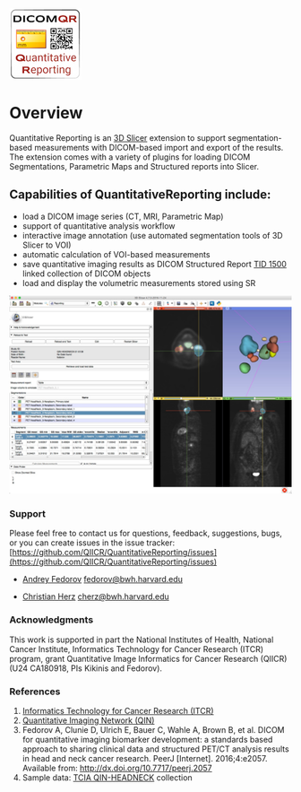 


![](Resources/Icons/ReportingLogo128px.png)

# Overview

Quantitative Reporting is an [3D Slicer](http://slicer.org) extension to support segmentation-based measurements with DICOM-based import and export of the results. The extension comes with a variety of plugins for loading DICOM Segmentations, Parametric Maps and Structured reports into Slicer.

## Capabilities of QuantitativeReporting include:

* load a DICOM image series (CT, MRI, Parametric Map)
* support of quantitative analysis workflow 
* interactive image annotation (use automated segmentation tools of 3D Slicer to VOI)
* automatic calculation of VOI-based measurements
* save quantitative imaging results as DICOM Structured Report [TID 1500](http://dicom.nema.org/medical/dicom/current/output/chtml/part16/chapter_A.html#sect_TID_1500) linked collection of DICOM objects
* load and display the volumetric measurements stored using SR

![](Resources/Screenshots/QuantitativeReporting-screenshot.jpg)

### Support

Please feel free to contact us for questions, feedback, suggestions, bugs, or you can create issues in the issue tracker: [https://github.com/QIICR/QuantitativeReporting/issues](https://github.com/QIICR/QuantitativeReporting/issues)

* [Andrey Fedorov](https://github.com/fedorov) fedorov@bwh.harvard.edu

* [Christian Herz](https://github.com/che85) cherz@bwh.harvard.edu

### Acknowledgments

This work is supported in part the National Institutes of Health, National Cancer Institute, Informatics Technology for Cancer Research (ITCR) program, grant Quantitative Image Informatics for Cancer Research (QIICR) (U24 CA180918, PIs Kikinis and Fedorov).

### References

1. [Informatics Technology for Cancer Research (ITCR)](http://itcr.nci.nih.gov/)
2. [Quantitative Imaging Network (QIN)](http://imaging.cancer.gov/programsandresources/specializedinitiatives/qin)
3. Fedorov A, Clunie D, Ulrich E, Bauer C, Wahle A, Brown B, et al. DICOM for quantitative imaging biomarker development: a standards based approach to sharing clinical data and structured PET/CT analysis results in head and neck cancer research. PeerJ [Internet]. 2016;4:e2057. Available from: http://dx.doi.org/10.7717/peerj.2057
4. Sample data: [TCIA QIN-HEADNECK](https://wiki.cancerimagingarchive.net/display/Public/QIN-HEADNECK) collection

